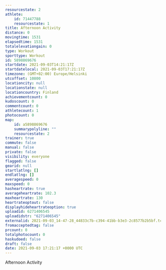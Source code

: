 ```yaml
---
resourcestate: 2
athlete:
    id: 71447788
    resourcestate: 1
title: Afternoon Activity
distance: 0
movingtime: 1531
elapsedtime: 1531
totalelevationgain: 0
type: Workout
sporttype: Workout
id: 5898869676
startdate: 2021-09-03T14:21:17Z
startdatelocal: 2021-09-03T17:21:17Z
timezone: (GMT+02:00) Europe/Helsinki
utcoffset: 10800
locationcity: null
locationstate: null
locationcountry: Finland
achievementcount: 0
kudoscount: 0
commentcount: 0
athletecount: 1
photocount: 0
map:
    id: a5898869676
    summarypolyline: ""
    resourcestate: 2
trainer: true
commute: false
manual: false
private: false
visibility: everyone
flagged: false
gearid: null
startlatlng: []
endlatlng: []
averagespeed: 0
maxspeed: 0
hasheartrate: true
averageheartrate: 102.3
maxheartrate: 130
heartrateoptout: false
displayhideheartrateoption: true
uploadid: 6271406545
uploadidstr: "6271406545"
externalid: 2021-09-03_14-47-28_44833c7b-c394-41bb-b3e3-2c8577b2b5bf.tcx
fromacceptedtag: false
prcount: 0
totalphotocount: 0
haskudoed: false
draft: false
date: 2021-09-03 17:21:17 +0000 UTC
---
```

Afternoon Activity